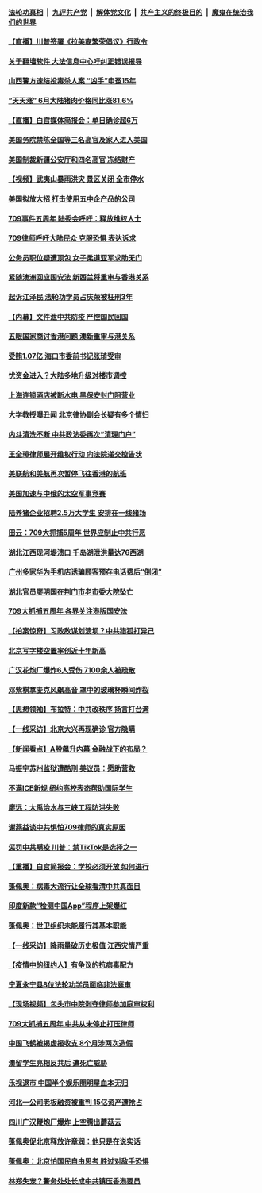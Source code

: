 ####  [法轮功真相](../../../../basic/blob/master/README.md?t=07100331) &nbsp;|&nbsp; [九评共产党](../../../../9ping.md/blob/master/README.md?t=07100331) &nbsp;|&nbsp; [解体党文化](../../../../jtdwh.md/blob/master/README.md?t=07100331)  &nbsp;|&nbsp; [共产主义的终极目的](../../../../gczydzjmd.md/blob/master/README.md?t=07100331) &nbsp;|&nbsp; [魔鬼在统治我们的世界](../../../../mgztzwmdsj.md/blob/master/README.md?t=07100331) 

#### [【直播】川普签署《拉美裔繁荣倡议》行政令](../pages/nsc413/n12244501.md?t=07100331) 

#### [关于翻墙软件 大法信息中心吁纠正错误报导](../pages/nsc413/n12239627.md?t=07100331) 

#### [山西警方速结投毒杀人案 “凶手”申冤15年](../pages/nsc413/n12244638.md?t=07100331) 

#### [“天天涨” 6月大陆猪肉价格同比涨81.6%](../pages/nsc413/n12244341.md?t=07100331) 

#### [【直播】白宫媒体简报会：单日确诊超6万](../pages/nsc413/n12244581.md?t=07100331) 

#### [美国务院禁陈全国等三名高官及家人进入美国](../pages/nsc413/n12244528.md?t=07100331) 

#### [美国制裁新疆公安厅和四名高官 冻结财产](../pages/nsc413/n12244653.md?t=07100331) 

#### [【视频】武夷山暴雨洪灾 景区关闭 全市停水](../pages/nsc413/n12243750.md?t=07100331) 

#### [美国拟放大招 打击使用五中企产品的公司](../pages/nsc413/n12244402.md?t=07100331) 

#### [709事件五周年 陆委会呼吁：释放维权人士](../pages/nsc413/n12244206.md?t=07100331) 

#### [709律师呼吁大陆民众 克服恐惧 表达诉求](../pages/nsc413/n12243809.md?t=07100331) 


#### [公务员职位疑遭顶包 女子柔道亚军求助无门](../pages/nsc413/n12244335.md?t=07100331) 

#### [紧随澳洲回应国安法 新西兰将重审与香港关系](../pages/nsc413/n12244085.md?t=07100331) 

#### [起诉江泽民 法轮功学员占庆荣被枉刑3年](../pages/nsc413/n12241991.md?t=07100331) 

#### [【内幕】文件泄中共防疫 严控国民回国](../pages/nsc413/n12241166.md?t=07100331) 

#### [五眼国家商讨香港问题 澳新重审与港关系](../pages/nsc413/n12244260.md?t=07100331) 

#### [受贿1.07亿 海口市委前书记张琦受审](../pages/nsc413/n12243994.md?t=07100331) 

#### [忧资金进入？大陆多地升级对楼市调控](../pages/nsc413/n12243581.md?t=07100331) 

#### [上海连锁酒店被断水电 黑保安封门阻营业](../pages/nsc413/n12243709.md?t=07100331) 

#### [大学教授曝丑闻 北京律协副会长疑有多个情妇](../pages/nsc413/n12243412.md?t=07100331) 

#### [内斗清洗不断 中共政法委再次“清理门户”](../pages/nsc413/n12243659.md?t=07100331) 

#### [王全璋律师展开维权行动 向法院递交控告状](../pages/nsc413/n12243597.md?t=07100331) 

#### [美联航和美航再次暂停飞往香港的航班](../pages/nsc413/n12243607.md?t=07100331) 

#### [美国加速与中俄的太空军事竞赛](../pages/nsc413/n12227709.md?t=07100331) 

#### [陆养猪企业招聘2.5万大学生 安排在一线猪场](../pages/nsc413/n12243066.md?t=07100331) 

#### [田云：709大抓捕5周年 世界应制止中共行恶](../pages/nsc413/n12243124.md?t=07100331) 

#### [湖北江西现河堤溃口 千岛湖泄洪量达76西湖](../pages/nsc413/n12243056.md?t=07100331) 

#### [广州多家华为手机店诱骗顾客预存电话费后“倒闭”](../pages/nsc413/n12243214.md?t=07100331) 

#### [湖北官员廖明国在荆门市老市委大院坠亡](../pages/nsc413/n12243256.md?t=07100331) 

#### [709大抓捕五周年 各界关注港版国安法](../pages/nsc413/n12242955.md?t=07100331) 

#### [【拍案惊奇】习政敌谋划溃坝？中共猎狐打异己](../pages/nsc413/n12243001.md?t=07100331) 

#### [北京写字楼空置率创近十年新高](../pages/nsc413/n12242706.md?t=07100331) 

#### [广汉花炮厂爆炸6人受伤 7100余人被疏散](../pages/nsc413/n12242969.md?t=07100331) 

#### [邓紫棋拿麦克风飙高音 罩中的玻璃杯瞬间炸裂](../pages/nsc413/n12242228.md?t=07100331) 

#### [【思想领袖】布拉特：中共改秩序 扬言打台湾](../pages/nsc413/n12028379.md?t=07100331) 

#### [【一线采访】北京大兴再现确诊 官方隐瞒](../pages/nsc413/n12242490.md?t=07100331) 

#### [【新闻看点】A股飙升内幕 金融战下的布局？](../pages/nsc413/n12242681.md?t=07100331) 

#### [马振宇苏州监狱遭酷刑 美议员：愿助营救](../pages/nsc413/n12242651.md?t=07100331) 

#### [不满ICE新规 纽约高校表态帮助国际学生](../pages/nsc413/n12242549.md?t=07100331) 

#### [廖远：大禹治水与三峡工程防洪失败](../pages/nsc413/n12241562.md?t=07100331) 

#### [谢燕益谈中共惧怕709律师的真实原因](../pages/nsc413/n12242506.md?t=07100331) 

#### [惩罚中共瞒疫 川普：禁TikTok是选择之一](../pages/nsc413/n12242099.md?t=07100331) 

#### [【重播】白宫简报会：学校必须开放 如何进行](../pages/nsc413/n12241977.md?t=07100331) 

#### [蓬佩奥：病毒大流行让全球看清中共真面目](../pages/nsc413/n12242486.md?t=07100331) 

#### [印度新款“检测中国App”程序上架爆红](../pages/nsc413/n12242331.md?t=07100331) 

#### [蓬佩奥：世卫组织未能履行其基本职能](../pages/nsc413/n12242263.md?t=07100331) 

#### [【一线采访】降雨量破历史极值 江西灾情严重](../pages/nsc413/n12242209.md?t=07100331) 

#### [【疫情中的纽约人】有争议的抗病毒配方](../pages/nsc413/n12240453.md?t=07100331) 

#### [宁夏永宁县8位法轮功学员面临非法庭审](../pages/nsc413/n12241411.md?t=07100331) 

#### [【现场视频】包头市中院剥夺律师参加庭审权利](../pages/nsc413/n12242078.md?t=07100331) 

#### [709大抓捕五周年 中共从未停止打压律师](../pages/nsc413/n12242090.md?t=07100331) 

#### [中国飞鹤被揭虚报收支 8个月涉两次造假](../pages/nsc413/n12242038.md?t=07100331) 

#### [澳留学生亮相反共后 遭死亡威胁](../pages/nsc413/n12242067.md?t=07100331) 

#### [乐视退市 中国半个娱乐圈明星血本无归](../pages/nsc413/n12241972.md?t=07100331) 

#### [河北一公司老板融资被重判 15亿资产遭抢占](../pages/nsc413/n12241847.md?t=07100331) 

#### [四川广汉鞭炮厂爆炸 上空腾出蘑菇云](../pages/nsc413/n12242174.md?t=07100331) 

#### [蓬佩奥促北京释放许章润：他只是在说实话](../pages/nsc413/n12242062.md?t=07100331) 

#### [蓬佩奥：北京怕国民自由思考 胜过对敌手恐惧](../pages/nsc413/n12241980.md?t=07100331) 

#### [林郑失宠？警务处处长成中共镇压香港要员](../pages/nsc413/n12241942.md?t=07100331) 

